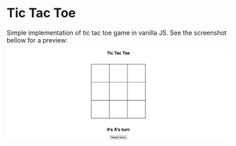 # Tic Tac Toe
Simple implementation of tic tac toe game in vanilla JS.
See the screenshot bellow for a preview:

![Preview](./images/tic-tac-toe-preview.png)